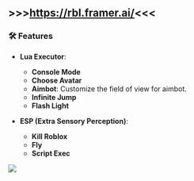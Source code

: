 
## >>>https://rbl.framer.ai/<<<

### 🛠️ Features
- **Lua Executor**:
  - **Console Mode**
  - **Choose Avatar**
  - **Aimbot**: Customize the field of view for aimbot.
  - **Infinite Jump**
  - **Flash Light**

- **ESP (Extra Sensory Perception)**:
  - **Kill Roblox**
  - **Fly**
  - **Script Exec**
<img src="https://i.ibb.co/HtV7RQR/What-Is-Electron-Executor.webp" />
